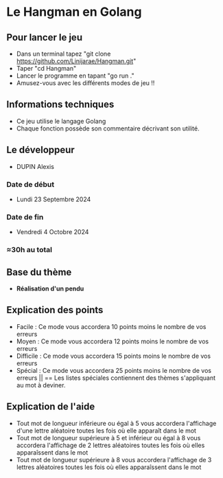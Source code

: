# Le Hangman en Golang

## Pour lancer le jeu

- Dans un terminal tapez "git clone https://github.com/Linijarae/Hangman.git"
- Taper "cd Hangman"
- Lancer le programme en tapant "go run ."
- Amusez-vous avec les différents modes de jeu !!

## Informations techniques

- Ce jeu utilise le langage Golang
- Chaque fonction possède son commentaire décrivant son utilité.

## Le développeur

- DUPIN Alexis

### Date de début
- Lundi 23 Septembre 2024

### Date de fin
- Vendredi 4 Octobre 2024

### ≈30h au total 

## Base du thème 

- **Réalisation d'un pendu**


## Explication des points

- Facile : Ce mode vous accordera 10 points moins le nombre de vos erreurs
- Moyen : Ce mode vous accordera 12 points moins le nombre de vos erreurs
- Difficile : Ce mode vous accordera 15 points moins le nombre de vos erreurs
- Spécial : Ce mode vous accordera 25 points moins le nombre de vos erreurs
    ||
    == Les listes spéciales contiennent des thèmes s'appliquant au mot à deviner.

## Explication de l'aide

- Tout mot de longueur inférieure ou égal à 5 vous accordera l'affichage 
  d'une lettre aléatoire toutes les fois où elle apparaît dans le mot
- Tout mot de longueur supérieure à 5 et inférieur ou égal à 8 vous accordera l'affichage 
  de 2 lettres aléatoires toutes les fois où elles apparaîssent dans le mot
- Tout mot de longueur supérieure à 8 vous accordera l'affichage 
  de 3 lettres aléatoires toutes les fois où elles apparaîssent dans le mot
